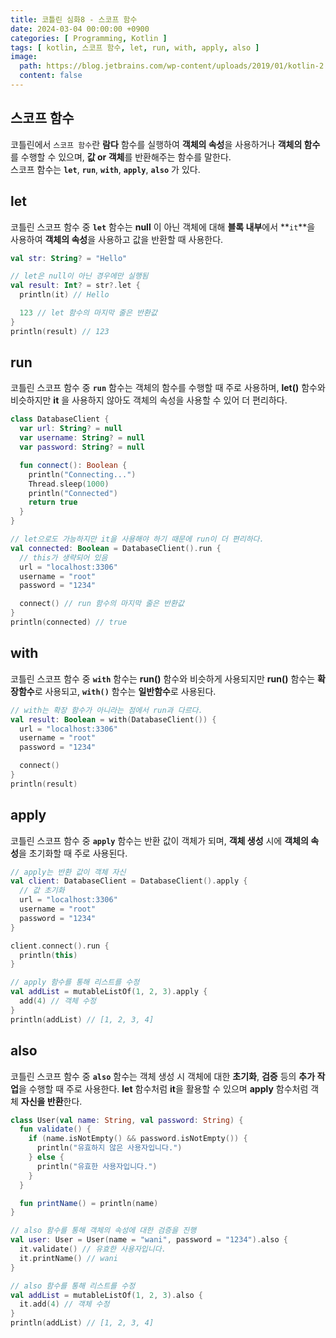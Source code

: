 ```yaml
---
title: 코틀린 심화8 - 스코프 함수
date: 2024-03-04 00:00:00 +0900
categories: [ Programming, Kotlin ]
tags: [ kotlin, 스코프 함수, let, run, with, apply, also ]
image:
  path: https://blog.jetbrains.com/wp-content/uploads/2019/01/kotlin-2.svg
  content: false
---
```


## **스코프 함수**

코틀린에서 `스코프 함수`란 **람다** 함수를 실행하여 **객체의 속성**을 사용하거나 **객체의 함수**를 수행할 수 있으며,
**값 or 객체**를 반환해주는 함수를 말한다.  
스코프 함수는 **`let`**, **`run`**, **`with`**, **`apply`**, **`also`** 가 있다.

## **let**

코틀린 스코프 함수 중 **`let`** 함수는 **null** 이 아닌 객체에 대해 **블록 내부**에서
**`it`**을 사용하여 **객체의 속성**을 사용하고 값을 반환할 때 사용한다.

```kotlin
val str: String? = "Hello"

// let은 null이 아닌 경우에만 실행됨
val result: Int? = str?.let {
  println(it) // Hello

  123 // let 함수의 마지막 줄은 반환값
}
println(result) // 123
```

## **run**

코틀린 스코프 함수 중 **`run`** 함수는 객체의 함수를 수행할 때 주로 사용하며,
**let()** 함수와 비슷하지만 **it** 을 사용하지 않아도 객체의 속성을 사용할 수 있어 더 편리하다.

```kotlin
class DatabaseClient {
  var url: String? = null
  var username: String? = null
  var password: String? = null

  fun connect(): Boolean {
    println("Connecting...")
    Thread.sleep(1000)
    println("Connected")
    return true
  }
}

// let으로도 가능하지만 it을 사용해야 하기 때문에 run이 더 편리하다.
val connected: Boolean = DatabaseClient().run {
  // this가 생략되어 있음
  url = "localhost:3306"
  username = "root"
  password = "1234"

  connect() // run 함수의 마지막 줄은 반환값
}
println(connected) // true
```

## **with**

코틀린 스코프 함수 중 **`with`** 함수는 **run()** 함수와 비슷하게 사용되지만
**run()** 함수는 **확장함수**로 사용되고, **`with()`** 함수는 **일반함수**로 사용된다.

```kotlin
// with는 확장 함수가 아니라는 점에서 run과 다르다.
val result: Boolean = with(DatabaseClient()) {
  url = "localhost:3306"
  username = "root"
  password = "1234"

  connect()
}
println(result)
```

## **apply**

코틀린 스코프 함수 중 **`apply`** 함수는 반환 값이 객체가 되며,
**객체 생성** 시에 **객체의 속성**을 초기화할 때 주로 사용된다.

```kotlin
// apply는 반환 값이 객체 자신
val client: DatabaseClient = DatabaseClient().apply {
  // 값 초기화
  url = "localhost:3306"
  username = "root"
  password = "1234"
}

client.connect().run {
  println(this)
}

// apply 함수를 통해 리스트를 수정
val addList = mutableListOf(1, 2, 3).apply {
  add(4) // 객체 수정
}
println(addList) // [1, 2, 3, 4]
```

## **also**

코틀린 스코프 함수 중 **`also`** 함수는 객체 생성 시 객체에 대한 **초기화**, **검증** 등의 **추가 작업**을 수행할 때 주로 사용한다.
**let** 함수처럼 **it**을 활용할 수 있으며 **apply** 함수처럼 객체 **자신을 반환**한다.

```kotlin
class User(val name: String, val password: String) {
  fun validate() {
    if (name.isNotEmpty() && password.isNotEmpty()) {
      println("유효하지 않은 사용자입니다.")
    } else {
      println("유효한 사용자입니다.")
    }
  }

  fun printName() = println(name)
}

// also 함수를 통해 객체의 속성에 대한 검증을 진행
val user: User = User(name = "wani", password = "1234").also {
  it.validate() // 유효한 사용자입니다.
  it.printName() // wani
}

// also 함수를 통해 리스트를 수정
val addList = mutableListOf(1, 2, 3).also {
  it.add(4) // 객체 수정
}
println(addList) // [1, 2, 3, 4]
```


